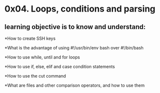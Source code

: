 # 0x04. Loops, conditions and parsing

## learning objective is to know and understand:

*How to create SSH keys

*What is the advantage of using #!/usr/bin/env bash over #!/bin/bash

*How to use while, until and for loops

*How to use if, else, elif and case condition statements

*How to use the cut command

*What are files and other comparison operators, and how to use them